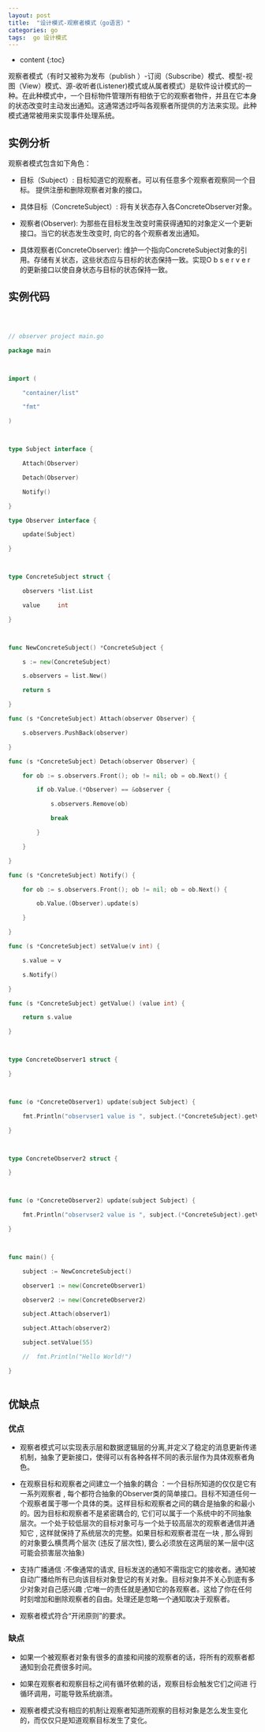 ```yaml
---
layout: post
title:  "设计模式-观察者模式（go语言）"
categories: go
tags:  go 设计模式
---
```



* content
{:toc}


观察者模式（有时又被称为发布（publish ）-订阅（Subscribe）模式、模型-视图（View）模式、源-收听者(Listener)模式或从属者模式）是软件设计模式的一种。在此种模式中，一个目标物件管理所有相依于它的观察者物件，并且在它本身的状态改变时主动发出通知。这通常透过呼叫各观察者所提供的方法来实现。此种模式通常被用来实现事件处理系统。


<!--excerpt-->



## 实例分析

观察者模式包含如下角色：

- 目标（Subject）: 目标知道它的观察者。可以有任意多个观察者观察同一个目标。 提供注册和删除观察者对象的接口。

- 具体目标（ConcreteSubject）:  将有关状态存入各ConcreteObserver对象。

- 观察者(Observer):  为那些在目标发生改变时需获得通知的对象定义一个更新接口。当它的状态发生改变时, 向它的各个观察者发出通知。

- 具体观察者(ConcreteObserver):   维护一个指向ConcreteSubject对象的引用。存储有关状态，这些状态应与目标的状态保持一致。实现O b s e r v e r的更新接口以使自身状态与目标的状态保持一致。



## 实例代码



```go



// observer project main.go

package main



import (

	"container/list"

	"fmt"

)



type Subject interface {

	Attach(Observer)

	Detach(Observer)

	Notify()

}

type Observer interface {

	update(Subject)

}



type ConcreteSubject struct {

	observers *list.List

	value     int

}



func NewConcreteSubject() *ConcreteSubject {

	s := new(ConcreteSubject)

	s.observers = list.New()

	return s

}

func (s *ConcreteSubject) Attach(observer Observer) {

	s.observers.PushBack(observer)

}

func (s *ConcreteSubject) Detach(observer Observer) {

	for ob := s.observers.Front(); ob != nil; ob = ob.Next() {

		if ob.Value.(*Observer) == &observer {

			s.observers.Remove(ob)

			break

		}

	}

}

func (s *ConcreteSubject) Notify() {

	for ob := s.observers.Front(); ob != nil; ob = ob.Next() {

		ob.Value.(Observer).update(s)

	}

}

func (s *ConcreteSubject) setValue(v int) {

	s.value = v

	s.Notify()

}

func (s *ConcreteSubject) getValue() (value int) {

	return s.value

}



type ConcreteObserver1 struct {

}



func (o *ConcreteObserver1) update(subject Subject) {

	fmt.Println("observser1 value is ", subject.(*ConcreteSubject).getValue())

}



type ConcreteObserver2 struct {

}



func (o *ConcreteObserver2) update(subject Subject) {

	fmt.Println("observser2 value is ", subject.(*ConcreteSubject).getValue())

}



func main() {

	subject := NewConcreteSubject()

	observer1 := new(ConcreteObserver1)

	observer2 := new(ConcreteObserver2)

	subject.Attach(observer1)

	subject.Attach(observer2)

	subject.setValue(55)

	//	fmt.Println("Hello World!")

}



```



## 优缺点



### 优点



- 观察者模式可以实现表示层和数据逻辑层的分离,并定义了稳定的消息更新传递机制，抽象了更新接口，使得可以有各种各样不同的表示层作为具体观察者角色。



- 在观察目标和观察者之间建立一个抽象的耦合 ：一个目标所知道的仅仅是它有一系列观察者 , 每个都符合抽象的Observer类的简单接口。目标不知道任何一个观察者属于哪一个具体的类。这样目标和观察者之间的耦合是抽象的和最小的。因为目标和观察者不是紧密耦合的, 它们可以属于一个系统中的不同抽象层次。一个处于较低层次的目标对象可与一个处于较高层次的观察者通信并通知它 , 这样就保持了系统层次的完整。如果目标和观察者混在一块 , 那么得到的对象要么横贯两个层次 (违反了层次性), 要么必须放在这两层的某一层中(这可能会损害层次抽象)



- 支持广播通信 :不像通常的请求, 目标发送的通知不需指定它的接收者。通知被自动广播给所有已向该目标对象登记的有关对象。目标对象并不关心到底有多少对象对自己感兴趣 ;它唯一的责任就是通知它的各观察者。这给了你在任何时刻增加和删除观察者的自由。处理还是忽略一个通知取决于观察者。



- 观察者模式符合“开闭原则”的要求。



### 缺点



- 如果一个被观察者对象有很多的直接和间接的观察者的话，将所有的观察者都通知到会花费很多时间。



-  如果在观察者和观察目标之间有循环依赖的话，观察目标会触发它们之间进  行循环调用，可能导致系统崩溃。



- 观察者模式没有相应的机制让观察者知道所观察的目标对象是怎么发生变化的，而仅仅只是知道观察目标发生了变化。



